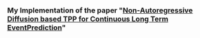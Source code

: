 ### My Implementation of the paper "[Non-Autoregressive Diffusion based TPP for Continuous Long Term EventPrediction](https://arxiv.org/abs/2311.01033)"
